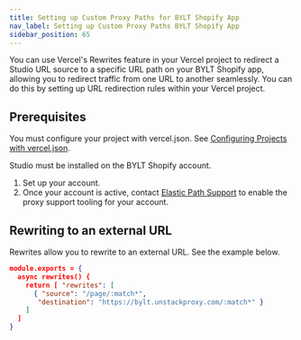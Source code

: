 ```yaml
---
title: Setting up Custom Proxy Paths for BYLT Shopify App
nav_label: Setting up Custom Proxy Paths BYLT Shopify App
sidebar_position: 65
---
```


You can use Vercel's Rewrites feature in your Vercel project to redirect a Studio URL source to a specific URL path on your BYLT Shopify app, allowing you to redirect traffic from one URL to another seamlessly. You can do this by setting up URL redirection rules within your Vercel project.

## Prerequisites

You must configure your project with vercel.json. See [Configuring Projects with vercel.json](https://vercel.com/docs/projects/project-configuration#project-configuration/rewrites).

Studio must be installed on the BYLT Shopify account. 

1. Set up your account. 
2. Once your account is active, contact [Elastic Path Support](https://support.elasticpath.com/hc/en-us) to enable the proxy support tooling for your account.

## Rewriting to an external URL

Rewrites allow you to rewrite to an external URL. See the example below.

```json
module.exports = {
  async rewrites() {
    return [ "rewrites": [
      { "source": "/page/:match*",
       "destination": "https://bylt.unstackproxy.com/:match*" }
    ]
  ]
}
```



